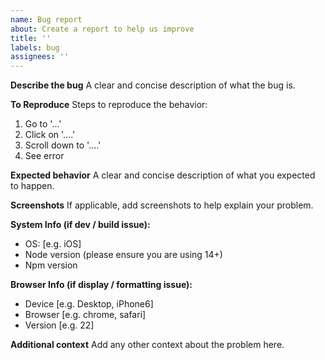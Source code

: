 ```yaml
---
name: Bug report
about: Create a report to help us improve
title: ''
labels: bug
assignees: ''
---
```


**Describe the bug**
A clear and concise description of what the bug is.

**To Reproduce**
Steps to reproduce the behavior:

1. Go to '...'
2. Click on '....'
3. Scroll down to '....'
4. See error

**Expected behavior**
A clear and concise description of what you expected to happen.

**Screenshots**
If applicable, add screenshots to help explain your problem.

**System Info (if dev / build issue):**

-   OS: [e.g. iOS]
-   Node version (please ensure you are using 14+)
-   Npm version

**Browser Info (if display / formatting issue):**

-   Device [e.g. Desktop, iPhone6]
-   Browser [e.g. chrome, safari]
-   Version [e.g. 22]

**Additional context**
Add any other context about the problem here.
